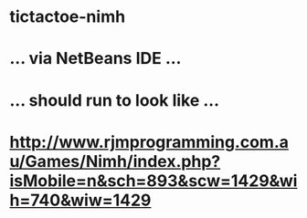 # tictactoe-nimh
# ... via NetBeans IDE ...
# ... should run to look like ...
# http://www.rjmprogramming.com.au/Games/Nimh/index.php?isMobile=n&sch=893&scw=1429&wih=740&wiw=1429
